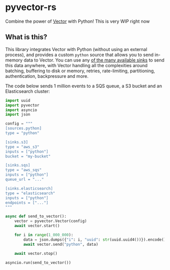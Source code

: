 # pyvector-rs

Combine the power of [Vector](https://vector.dev/) with Python! This is very WIP right now

## What is this?

This library integrates Vector with Python (without using an external process), and provides a custom `python` source 
that allows you to send in-memory data to Vector. You can use any [of the many available sinks](https://vector.dev/docs/reference/configuration/sinks/) 
to send this data anywhere, with Vector handling all the complexities around batching, buffering to disk or memory, 
retries, rate-limiting, partitioning, authentication, backpressure and more.

The code below sends 1 million events to a SQS queue, a S3 bucket and an Elasticsearch cluster:

```python
import uuid
import pyvector
import asyncio
import json

config = """
[sources.python]
type = "python"

[sinks.s3]
type = "aws_s3"
inputs = ["python"]
bucket = "my-bucket"

[sinks.sqs]
type = "aws_sqs"
inputs = ["python"]
queue_url = "..."

[sinks.elasticsearch]
type = "elasticsearch"
inputs = ["python"]
endpoints = ["..."]
"""

async def send_to_vector():
    vector = pyvector.Vector(config)
    await vector.start()

    for i in range(1_000_000):
        data = json.dumps({"i": i, "uuid": str(uuid.uuid4())}).encode()
        await vector.send("python", data)
    
    await vector.stop()

asyncio.run(send_to_vector())
```
